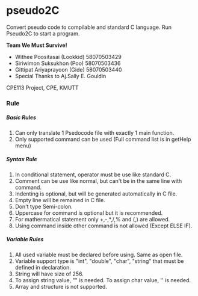 # pseudo2C
Convert pseudo code to compilable and standard C language. Run Pseudo2C to start a program.

**Team We Must Survive!**
* Withee Poositasai (Lookkid)     58070503429 
* Siriwimon Suksukhon  (Poo) 	    58070503436
* Gittipat Ariyaprayoon (Gide) 	58070503440
* Special Thanks to Aj.Sally E. Gouldin

CPE113 Project, CPE, KMUTT

### Rule

##### Basic Rules
1. Can only translate 1 Psedocode file with exactly 1 main function.
2. Only supported command can be used (Full command list is in getHelp menu)

##### Syntax Rule
1. In conditional statement, operator must be use like standard C.
2. Comment can be use like normal, but can't be in the same line with command.
3. Indenting is optional, but will be generated automatically in C file.
4. Empty line will be remained in C file.
5. Don't type Semi-colon.
6. Uppercase for command is optional but it is recommended.
7. For mathermatical statement only +,-,*,/,% and (,) are allowed.
8. Using command inside other command is not allowed (Except ELSE IF).

##### Variable Rules
1. All used variable must be declared before using. Same as open file.
2. Variable support type is "int", "double", "char", "string" that must be 
   defined in declaration.
3. String will have size of 256.
4. To assign string value, "" is needed. To assign char value, '' is needed.
5. Array and structure is not supported.